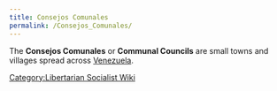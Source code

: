 ```yaml
---
title: Consejos Comunales
permalink: /Consejos_Comunales/
---
```


The **Consejos Comunales** or **Communal Councils** are small towns and
villages spread across [Venezuela](Venezuela "wikilink").

[Category:Libertarian Socialist
Wiki](Category:Libertarian_Socialist_Wiki "wikilink")